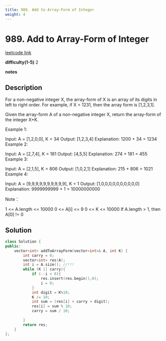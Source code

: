 ```yaml
---
title: 989. Add to Array-Form of Integer
weight: 4
---
```

# 989. Add to Array-Form of Integer
[leetcode link](https://leetcode.com/problems/add-to-array-form-of-integer/)

**difficulty(1-5)** 
2

**notes**   


## Description
For a non-negative integer X, the array-form of X is an array of its digits in left to right order.  For example, if X = 1231, then the array form is [1,2,3,1].

Given the array-form A of a non-negative integer X, return the array-form of the integer X+K. 

Example 1:

Input: A = [1,2,0,0], K = 34
Output: [1,2,3,4]
Explanation: 1200 + 34 = 1234
Example 2:

Input: A = [2,7,4], K = 181
Output: [4,5,5]
Explanation: 274 + 181 = 455
Example 3:

Input: A = [2,1,5], K = 806
Output: [1,0,2,1]
Explanation: 215 + 806 = 1021
Example 4:

Input: A = [9,9,9,9,9,9,9,9,9,9], K = 1
Output: [1,0,0,0,0,0,0,0,0,0,0]
Explanation: 9999999999 + 1 = 10000000000
 

Note：

1 <= A.length <= 10000
0 <= A[i] <= 9
0 <= K <= 10000
If A.length > 1, then A[0] != 0


## Solution
```c++
class Solution {
public:
    vector<int> addToArrayForm(vector<int>& A, int K) {
        int carry = 0;
        vector<int> res(A);
        int i = A.size(); //!!!
        while (K || carry){
            if (--i < 0){
                res.insert(res.begin(),0);
                i = 0;
            }
            int digit = K%10;
            K /= 10;
            int sum = (res[i] + carry + digit);
            res[i] = sum % 10;
            carry = sum / 10;
            
        }
        return res;
    }
};
```


